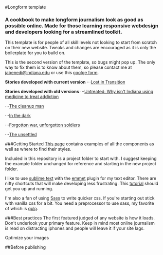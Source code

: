 #Longform template
### A cookbook to make longform journalism look as good as possible online. Made for those learning responsive webdesign and developers looking for a streamlined toolkit.

This template is for people of all skill levels not looking to start from scratch on their new website. Tweaks and changes are encouraged as it is only the boilerplate for you to build on. 

This is the second version of the template, so bugs might pop up. The only way to fix them is to know about them, so please contact me at jabenedi@indiana.edu or use this [goolge form](https://goo.gl/forms/ZyCtO9zSwpZdcAiu2).

**Stories developed with current version**
⋅⋅⋅[Lost in Transition](jamesbenedict.info/uganda/index.html)

**Stories developed with old versions**
⋅⋅⋅[Untreated: Why isn't Indiana using medicine to treat addiction](http://specials.idsnews.com/untreated/)

⋅⋅⋅[The cleanup man](http://specials.idsnews.com/messes-of-meth/)

⋅⋅⋅[In the dark](http://specials.idsnews.com/in-the-dark/)

⋅⋅⋅[Forgotton war, unforgotton soldiers](http://specials.idsnews.com/forgotten-war-unforgotten-soldiers/)

⋅⋅⋅[The unsettled](http://specials.idsnews.com/refugees/)

###Getting Started
[This page]() contains examples of all the components as well as where to find their styles. 

Included in this repository is a project folder to start with. I suggest keeping the example folder unchanged for reference and starting in the new project folder. 

I like to use [sublime text](https://www.sublimetext.com/) with the [emmet](http://emmet.io/) plugin for my text editor. There are nifty shortcuts that will make developing less frustrating. This [tutorial](https://scotch.io/bar-talk/the-complete-visual-guide-to-sublime-text-3-getting-started-and-keyboard-shortcuts) should get you up and running. 

I'm also a fan of using [Sass](http://sass-lang.com/) to write quicker css. If you're starting out stick with vanilla css for a bit. You need a preprocessor to use sass, my favorite of which is [gulp](https://css-tricks.com/gulp-for-beginners/).

###Best practices
The first featured judged of any website is how it loads. Don't underlook your primary feature. Keep in mind most online journalism is read on distracting iphones and people will leave it if your site lags.

Optimize your images


##Before publishing




